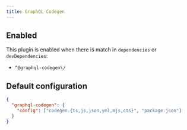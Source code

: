 ```yaml
---
title: GraphQL Codegen
---
```


## Enabled

This plugin is enabled when there is match in `dependencies` or
`devDependencies`:

- `^@graphql-codegen\/`

## Default configuration

```json
{
  "graphql-codegen": {
    "config": ["codegen.{ts,js,json,yml,mjs,cts}", "package.json"]
  }
}
```
